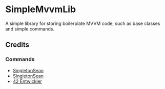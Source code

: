 # SimpleMvvmLib

A simple library for storing boilerplate MVVM code, such as base classes and simple commands.

## Credits

### Commands

* [SingletonSean](https://youtu.be/DNez3wIpHeE)
* [SingletonSean](https://youtu.be/dbh1st68Tco)
* [42 Entwickler](https://youtu.be/k0YNXZy9_ew)
